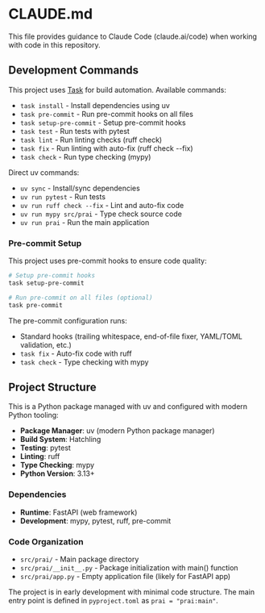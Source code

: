 # CLAUDE.md

This file provides guidance to Claude Code (claude.ai/code) when working with code in this repository.

## Development Commands

This project uses [Task](https://taskfile.dev/) for build automation. Available commands:

- `task install` - Install dependencies using uv
- `task pre-commit` - Run pre-commit hooks on all files
- `task setup-pre-commit` - Setup pre-commit hooks
- `task test` - Run tests with pytest
- `task lint` - Run linting checks (ruff check)
- `task fix` - Run linting with auto-fix (ruff check --fix)
- `task check` - Run type checking (mypy)

Direct uv commands:
- `uv sync` - Install/sync dependencies
- `uv run pytest` - Run tests
- `uv run ruff check --fix` - Lint and auto-fix code
- `uv run mypy src/prai` - Type check source code
- `uv run prai` - Run the main application

### Pre-commit Setup

This project uses pre-commit hooks to ensure code quality:

```bash
# Setup pre-commit hooks
task setup-pre-commit

# Run pre-commit on all files (optional)
task pre-commit
```

The pre-commit configuration runs:
- Standard hooks (trailing whitespace, end-of-file fixer, YAML/TOML validation, etc.)
- `task fix` - Auto-fix code with ruff
- `task check` - Type checking with mypy

## Project Structure

This is a Python package managed with uv and configured with modern Python tooling:

- **Package Manager**: uv (modern Python package manager)
- **Build System**: Hatchling
- **Testing**: pytest
- **Linting**: ruff
- **Type Checking**: mypy
- **Python Version**: 3.13+

### Dependencies
- **Runtime**: FastAPI (web framework)
- **Development**: mypy, pytest, ruff, pre-commit

### Code Organization
- `src/prai/` - Main package directory
- `src/prai/__init__.py` - Package initialization with main() function
- `src/prai/app.py` - Empty application file (likely for FastAPI app)

The project is in early development with minimal code structure. The main entry point is defined in `pyproject.toml` as `prai = "prai:main"`.
